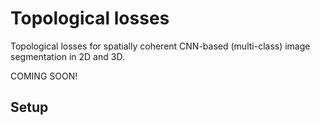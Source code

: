 # Topological losses
Topological losses for spatially coherent CNN-based (multi-class) image segmentation in 2D and 3D.

COMING SOON!

## Setup
